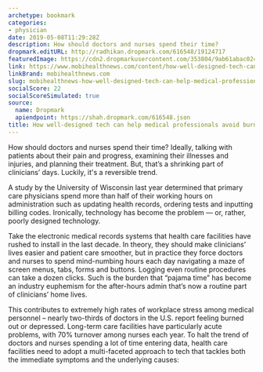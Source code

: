 ```yaml
---
archetype: bookmark
categories:
- physician
date: 2019-05-08T11:29:28Z
description: How should doctors and nurses spend their time?
dropmark.editURL: http://radhikan.dropmark.com/616548/19124717
featuredImage: https://cdn2.dropmarkusercontent.com/353804/9ab61abac024fb52aa54f6e3eae5cc19372148bd57402f733bca2c8acd7305ae/thumbnail/patientwithdoc712_8.jpg?Expires=1557430062&Signature=AS9IVJdN7U3YRtKppIg56w52XS1WdHnzFeD2po-IzznFg~B8nOWV9sXfp4Z7q1VAowYBjEaPrAt45JWcNg8OL6nF1U4SuVdA~gsEXxzWAnzmtKY0vNp8cg8RZJhw0BWWNVXVf2tLk22rkJq5RHCpszb9wX67ZFlKMLD8rVG6JCUtbdrc0P2PmUEBs3y5rY8jS7Ko2BZnWsZ7QSzXfZ8KKm041l8CJ~MbHKlch-rXL8KaiJv7WZtqP-tmjCZLSS7nfZhesCp9eQnIbn6281EE171b7rESFxz8IgnmczP~g8Io~-dPXzW7pH4WCuCym5~ysyjEo7P443TtWQdjKEvn7g__&Key-Pair-Id=APKAITQYWVEN757ZA4KQ
link: https://www.mobihealthnews.com/content/how-well-designed-tech-can-help-medical-professionals-avoid-burnout
linkBrand: mobihealthnews.com
slug: mobihealthnews-how-well-designed-tech-can-help-medical-professionals-avoid-burnout
socialScore: 22
socialScoreSimulated: true
source:
  name: Dropmark
  apiendpoint: https://shah.dropmark.com/616548.json
title: How well-designed tech can help medical professionals avoid burnout
---
```

How should doctors and nurses spend their time? Ideally, talking with patients about their pain and progress, examining their illnesses and injuries, and planning their treatment. But, that’s a shrinking part of clinicians’ days. Luckily, it's a reversible trend.

A study by the University of Wisconsin last year determined that primary care physicians spend more than half of their working hours on administration such as updating health records, ordering tests and inputting billing codes. Ironically, technology has become the problem — or, rather, poorly designed technology.

Take the electronic medical records systems that health care facilities have rushed to install in the last decade. In theory, they should make clinicians’ lives easier and patient care smoother, but in practice they force doctors and nurses to spend mind-numbing hours each day navigating a maze of screen menus, tabs, forms and buttons. Logging even routine procedures can take a dozen clicks. Such is the burden that “pajama time” has become an industry euphemism for the after-hours admin that’s now a routine part of clinicians’ home lives.

This contributes to extremely high rates of workplace stress among medical personnel – nearly two-thirds of doctors in the U.S. report feeling burned out or depressed. Long-term care facilities have particularly acute problems, with 70% turnover among nurses each year. To halt the trend of doctors and nurses spending a lot of time entering data, health care facilities need to adopt a multi-faceted approach to tech that tackles both the immediate symptoms and the underlying causes:

